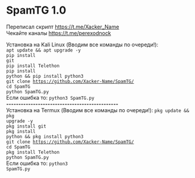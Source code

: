 # SpamTG 1.0
Переписал скрипт https://t.me/Xacker_Name
<br>
Чекайте каналы https://t.me/perexodnock
<br>

Установка на Kali Linux (Вводим все команды по очереди!):
<br>
<code>apt update && apt upgrade -y</code><br>
<code>pip install git</code><br>
<code>pip install Telethon</code><br>
<code>pip install python && pip install python3</code><br>
<code>git clone https://github.com/Xacker-Name/SpamTG/</code><br>
<code>cd SpamTG</code><br>
<code>python SpamTG.py</code><br>
Если ошибка то:
<code>python3 SpamTG.py</code><br>
<b>----------------------------------------------</b><br>
Установка на Termux (Вводим все команды по очереди!):
<code>pkg update && pkg upgrade -y</code><br>
<code>pkg install git</code><br>
<code>pkg install python && pkg install python3</code><br>
<code>git clone https://github.com/Xacker-Name/SpamTG/</code><br>
<code>cd SpamTG</code><br>
<code>pkg install Telethon</code><br>
<code>python SpamTG.py</code><br>
Если ошибка то:
<code>python3 SpamTG.py</code><br>
<br>
<br>
<br>

